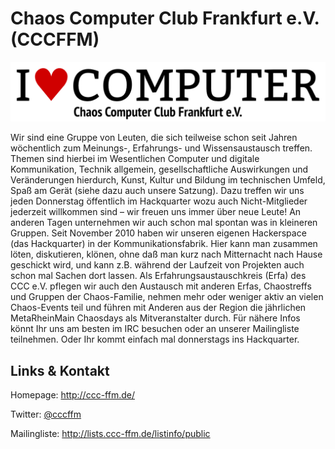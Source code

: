 # Chaos Computer Club Frankfurt e.V. (CCCFFM)
![Chaos Computer Club Frankfurt e.V.](./cccffm.logo.png)

Wir sind eine Gruppe von Leuten, die sich teilweise schon seit Jahren wöchentlich zum Meinungs-,
Erfahrungs- und Wissensaustausch treffen. Themen sind hierbei im Wesentlichen Computer und digitale
Kommunikation, Technik allgemein, gesellschaftliche Auswirkungen und Veränderungen hierdurch, Kunst, Kultur und
Bildung im technischen Umfeld, Spaß am Gerät (siehe dazu auch unsere Satzung).
Dazu treffen wir uns jeden Donnerstag öffentlich im Hackquarter wozu auch Nicht-Mitglieder jederzeit willkommen
sind – wir freuen uns immer über neue Leute! An anderen Tagen unternehmen wir auch schon mal spontan was in
kleineren Gruppen.
Seit November 2010 haben wir unseren eigenen Hackerspace (das Hackquarter) in der Kommunikationsfabrik. Hier
kann man zusammen löten, diskutieren, klönen, ohne daß man kurz nach Mitternacht nach Hause geschickt wird, und
kann z.B. während der Laufzeit von Projekten auch schon mal Sachen dort lassen.
Als Erfahrungsaustauschkreis (Erfa) des CCC e.V. pflegen wir auch den Austausch mit anderen Erfas, Chaostreffs
und Gruppen der Chaos-Familie, nehmen mehr oder weniger aktiv an vielen Chaos-Events teil und führen mit Anderen
aus der Region die jährlichen MetaRheinMain Chaosdays als Mitveranstalter durch. Für nähere Infos könnt Ihr uns
am besten im IRC besuchen oder an unserer Mailingliste teilnehmen. Oder Ihr kommt einfach mal donnerstags ins
Hackquarter.


## Links &amp; Kontakt

Homepage: <http://ccc-ffm.de/>


Twitter: [@cccffm](https://twitter.com/@cccffm)





Mailingliste: <http://lists.ccc-ffm.de/listinfo/public>


